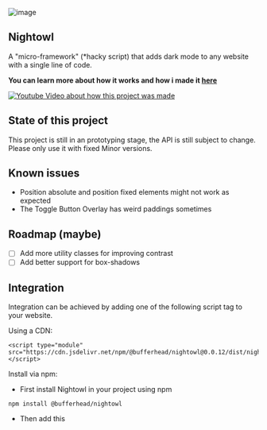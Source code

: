 ![image](https://github.com/bufferhead-code/nightowl/assets/6266887/6dbd652a-0307-4d2b-ac9e-26230b8b59c7)

## Nightowl

A "micro-framework" (\*hacky script) that adds dark mode to any website with a single line of code.

**You can learn more about how it works and how i made it [here](http://www.youtube.com/watch?v=JONzCyVXa60)**

[![Youtube Video about how this project was made](http://img.youtube.com/vi/JONzCyVXa60/0.jpg)](http://www.youtube.com/watch?v=JONzCyVXa60 'Add Dark Mode to any Website with a single line of code')

## State of this project

This project is still in an prototyping stage, the API is still subject to change.
Please only use it with fixed Minor versions.

## Known issues

-   Position absolute and position fixed elements might not work as expected
-   The Toggle Button Overlay has weird paddings sometimes

## Roadmap (maybe)

-   [ ] Add more utility classes for improving contrast
-   [ ] Add better support for box-shadows

## Integration

Integration can be achieved by adding one of the following script tag to your website.

Using a CDN:

```
<script type="module" src="https://cdn.jsdelivr.net/npm/@bufferhead/nightowl@0.0.12/dist/nightowl.js"></script>
```

Install via npm:

-   First install Nightowl in your project using npm

```
npm install @bufferhead/nightowl
```

-   Then add this <script> tag to your index:

```
<script type="module">
    import {createNightowl} from '@bufferhead/nightowl'

    createNightowl({
        defaultMode: 'dark',
        toggleButtonMode: 'newState'
    })

</script>
```

## configuration Options

-   defaultMode: 'dark' | 'light' (Default: 'light')
    -   Sets the default mode for users that have not set a preference yet and do not have a system preference for dark mode
-   toggleButtonMode: 'newState' | 'currentState' (Default: 'currentState')
    -   Configures what state of the toggle button should be shown to the user
        -   'newState' will show the state that will be applied when the user clicks the button
        -   'currentState' will show the state that is currently applied to the website

## Credits

This project is heavily inspired by Aral Balkan who [wrote down this idea to implement dark mode in a few lines of CSS using CSS Filters](https://ar.al/2021/08/24/implementing-dark-mode-in-a-handful-of-lines-of-css-with-css-filters/).
